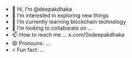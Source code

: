 - 👋 Hi, I’m @deepakdhaka
- 👀 I’m interested in exploring new things
- 🌱 I’m currently learning blockchain technology
- 💞️ I’m looking to collaborate on ...
- 📫 How to reach me ... x.com/0xdeepakdhaka
- 😄 Pronouns: ...
- ⚡ Fun fact: ...

<!---
Mohitrajsingh8/Mohitrajsingh8 is a ✨ special ✨ repository because its `README.md` (this file) appears on your GitHub profile.
You can click the Preview link to take a look at your changes.
--->
